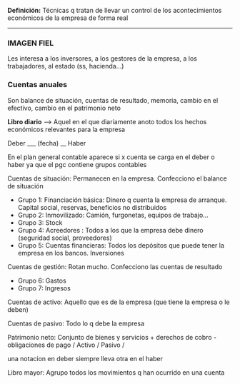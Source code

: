 **Definición:** Técnicas q tratan de llevar un control de los acontecimientos económicos de la empresa de forma real

---
### IMAGEN FIEL
Les interesa a los inversores, a los gestores de la empresa, a los trabajadores, al estado (ss, hacienda...)

### Cuentas anuales
Son balance de situación, cuentas de resultado, memoria, cambio en el efectivo, cambio en el patrimonio neto

**Libro diario** --> Aquel en el que diariamente anoto todos los hechos económicos relevantes para la empresa

Deber ___ (fecha) __ Haber

En el plan general contable aparece si x cuenta se carga en el deber o haber ya que el pgc contiene grupos contables

Cuentas de situación: Permanecen en la empresa. Confecciono el balance de situación
- Grupo 1: Financiación básica: Dinero q cuenta la empresa de arranque. Capital social, reservas, beneficios no distribuidos
- Grupo 2: Inmovilizado: Camión, furgonetas, equipos de trabajo...
- Grupo 3: Stock
- Grupo 4: Acreedores : Todos a los que la empresa debe dinero (seguridad social, proveedores)
- Grupo 5: Cuentas financieras: Todos los depósitos que puede tener la empresa en los bancos. Inversiones

Cuentas de gestión: Rotan mucho. Confecciono las cuentas de resultado
- Grupo 6: Gastos
- Grupo 7: Ingresos


Cuentas de activo: Aquello que es de la empresa (que tiene la empresa o le deben)

Cuentas de pasivo: Todo lo q debe la empresa

Patrimonio neto: Conjunto de bienes y servicios + derechos de cobro - obligaciones de pago
              /                                       Activo                                /           Pasivo                /

una notacion en deber siempre lleva otra en el haber

Libro mayor: Agrupo todos los movimientos q han ocurrido en una cuenta